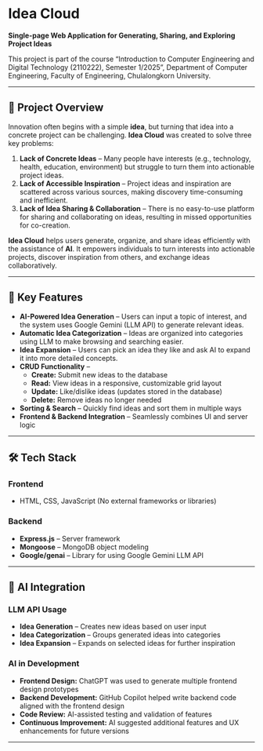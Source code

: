 # Idea Cloud

**Single-page Web Application for Generating, Sharing, and Exploring Project Ideas**

This project is part of the course “Introduction to Computer Engineering and Digital Technology (2110222), Semester 1/2025”,
Department of Computer Engineering, Faculty of Engineering, Chulalongkorn University.

---

## 📌 Project Overview

Innovation often begins with a simple **idea**, but turning that idea into a concrete project can be challenging. **Idea Cloud** was created to solve three key problems:

1. **Lack of Concrete Ideas** – Many people have interests (e.g., technology, health, education, environment) but struggle to turn them into actionable project ideas.  
2. **Lack of Accessible Inspiration** – Project ideas and inspiration are scattered across various sources, making discovery time-consuming and inefficient.  
3. **Lack of Idea Sharing & Collaboration** – There is no easy-to-use platform for sharing and collaborating on ideas, resulting in missed opportunities for co-creation.

**Idea Cloud** helps users generate, organize, and share ideas efficiently with the assistance of **AI**. It empowers individuals to turn interests into actionable projects, discover inspiration from others, and exchange ideas collaboratively.

---

## 🎯 Key Features

- **AI-Powered Idea Generation** – Users can input a topic of interest, and the system uses Google Gemini (LLM API) to generate relevant ideas.  
- **Automatic Idea Categorization** – Ideas are organized into categories using LLM to make browsing and searching easier.  
- **Idea Expansion** – Users can pick an idea they like and ask AI to expand it into more detailed concepts.  
- **CRUD Functionality** –  
  - **Create:** Submit new ideas to the database  
  - **Read:** View ideas in a responsive, customizable grid layout  
  - **Update:** Like/dislike ideas (updates stored in the database)  
  - **Delete:** Remove ideas no longer needed  
- **Sorting & Search** – Quickly find ideas and sort them in multiple ways  
- **Frontend & Backend Integration** – Seamlessly combines UI and server logic

---

## 🛠️ Tech Stack

### **Frontend**
- HTML, CSS, JavaScript (No external frameworks or libraries)

### **Backend**
- **Express.js** – Server framework  
- **Mongoose** – MongoDB object modeling  
- **Google/genai** – Library for using Google Gemini LLM API  

---

## 🤖 AI Integration

### **LLM API Usage**
- **Idea Generation** – Creates new ideas based on user input  
- **Idea Categorization** – Groups generated ideas into categories  
- **Idea Expansion** – Expands on selected ideas for further inspiration  

### **AI in Development**
- **Frontend Design:** ChatGPT was used to generate multiple frontend design prototypes  
- **Backend Development:** GitHub Copilot helped write backend code aligned with the frontend design  
- **Code Review:** AI-assisted testing and validation of features  
- **Continuous Improvement:** AI suggested additional features and UX enhancements for future versions  

---
